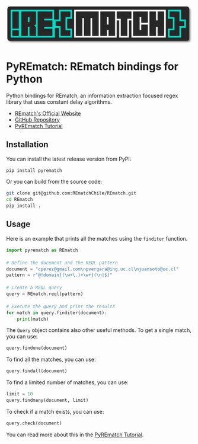 
<p align="center"><img src="https://github.com/REmatchChile/REmatch-docs/blob/main/rematch2.png" alt="REmatch"></p>


# PyREmatch: REmatch bindings for Python

Python bindings for REmatch, an information extraction focused regex library that uses constant delay algorithms.

* [REmatch's Official Website](https://rematch.cl/)
* [GitHub Repository](https://github.com/REmatchChile/REmatch-javascript)
* [PyREmatch Tutorial](https://github.com/REmatchChile/REmatch/wiki/pyREmatch-tutorial)


## Installation

You can install the latest release version from PyPI:

```bash
pip install pyrematch
```

Or you can build from the source code:

```bash
git clone git@github.com:REmatchChile/REmatch.git
cd REmatch
pip install .
```


## Usage

Here is an example that prints all the matches using the `finditer` function.

```python
import pyrematch as REmatch

# Define the document and the REQL pattern
document = "cperez@gmail.com\npvergara@ing.uc.cl\njuansoto@uc.cl"
pattern = r"@!domain{(\w+\.)+\w+}(\n|$)"

# Create a REQL query
query = REmatch.reql(pattern)

# Execute the query and print the results
for match in query.finditer(document):
    print(match)
```

The `Query` object contains also other useful methods. To get a single match, you can use:

```python
query.findone(document)
```

To find all the matches, you can use:

```python
query.findall(document)
```

To find a limited number of matches, you can use:

```python
limit = 10
query.findmany(document, limit)
```

To check if a match exists, you can use:

```python
query.check(document)
```

You can read more about this in the [PyREmatch Tutorial](https://github.com/REmatchChile/REmatch/wiki/pyREmatch-tutorial).
